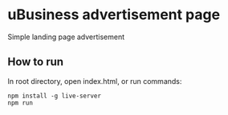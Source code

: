 # uBusiness advertisement page
Simple landing page advertisement
## How to run
In root directory, open index.html, or run commands:
```
npm install -g live-server
npm run
```
